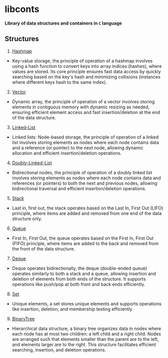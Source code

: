 # libconts
**Library of data structures and containers in `C` language**

## Structures
  1. [Hashmap](libconts/hashmap/hashmap.h)
  - Key-value storage, the principle of operation of a hashmap involves using a hash function to convert keys into array indices (hashes), where values are stored. Its core principle ensures fast data access by quickly searching based on the key's hash and minimizing collisions (instances where different keys hash to the same index).
  2. [Vector](libconts/vector/vector.h)
  - Dynamic array, the principle of operation of a vector involves storing elements in contiguous memory with dynamic resizing as needed, ensuring efficient element access and fast insertion/deletion at the end of the data structure.
 3. [Linked-List](libconts/list/linked.h)
 - Linked lists: Node-based storage, the principle of operation of a linked list involves storing elements as nodes where each node contains data and a reference (or pointer) to the next node, allowing dynamic allocation and efficient insertion/deletion operations.
 4. [Doubly-Linked-List](libconts/list/doubly_linked.h)
 - Bidirectional nodes, the principle of operation of a doubly linked list involves storing elements as nodes where each node contains data and references (or pointers) to both the next and previous nodes, allowing bidirectional traversal and efficient insertion/deletion operations.
 5. [Stack](libconts/stack/stack.h)
 - Last in, first out, the stack operates based on the Last In, First Out (LIFO) principle, where items are added and removed from one end of the data structure only.
 6. [Queue](libconts/queue/queue.h)
 - First In, First Out, the queue operates based on the First In, First Out (FIFO) principle, where items are added to the back and removed from the front of the data structure.
 7. [Deque](libconts/deque/deque.h)
 - Deque operates bidirectionally, the deque (double-ended queue) operates similarly to both a stack and a queue, allowing insertion and deletion of elements from both ends of the structure. It supports operations like push/pop at both front and back ends efficiently. 
 8. [Set](libconts/set/set.h)
 - Unique elements, a set stores unique elements and supports operations like insertion, deletion, and membership testing efficiently.
 9. [BinaryTree](libconts/tree/binary.h)
 - Hierarchical data structure, a binary tree organizes data in nodes where each node has at most two children: a left child and a right child. Nodes are arranged such that elements smaller than the parent are to the left, and elements larger are to the right. This structure facilitates efficient searching, insertion, and deletion operations.
